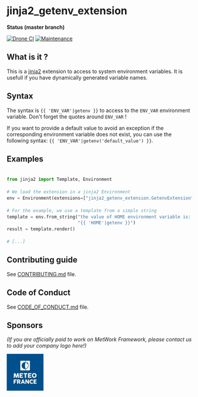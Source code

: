 # jinja2_getenv_extension

[//]: # (automatically generated from https://github.com/metwork-framework/resources/blob/master/cookiecutter/_%7B%7Bcookiecutter.repo%7D%7D/README.md)

**Status (master branch)**



[![Drone CI](http://metwork-framework.org:8000/api/badges/metwork-framework/jinja2_getenv_extension/status.svg)](http://metwork-framework.org:8000/metwork-framework/jinja2_getenv_extension)
[![Maintenance](https://github.com/metwork-framework/resources/blob/master/badges/maintained.svg)]()


[//]: # (TABLE_OF_CONTENTS_PLACEHOLDER)

## What is it ?

This is a [jinja2](http://jinja.pocoo.org/) extension to access to system
environment variables. It is usefull if you have dynamically generated
variable names.

## Syntax

The syntax is `{{ 'ENV_VAR'|getenv }}` to access to the `ENV_VAR` environment
variable. Don't forget the quotes around `ENV_VAR` !

If you want to provide a default value to avoid an exception if the corresponding
environment variable does not exist, you can use the following syntax:
`{{ 'ENV_VAR'|getenv('default_value') }}`.

## Examples

```python

from jinja2 import Template, Environment

# We load the extension in a jinja2 Environment
env = Environment(extensions=["jinja2_getenv_extension.GetenvExtension"])

# For the example, we use a template from a simple string
template = env.from_string("the value of HOME environment variable is: "
                           "{{ 'HOME'|getenv }}")
result = template.render()

# [...]
```




## Contributing guide

See [CONTRIBUTING.md](CONTRIBUTING.md) file.



## Code of Conduct

See [CODE_OF_CONDUCT.md](CODE_OF_CONDUCT.md) file.



## Sponsors

*(If you are officially paid to work on MetWork Framework, please contact us to add your company logo here!)*

[![logo](https://raw.githubusercontent.com/metwork-framework/resources/master/sponsors/meteofrance-small.jpeg)](http://www.meteofrance.com)
